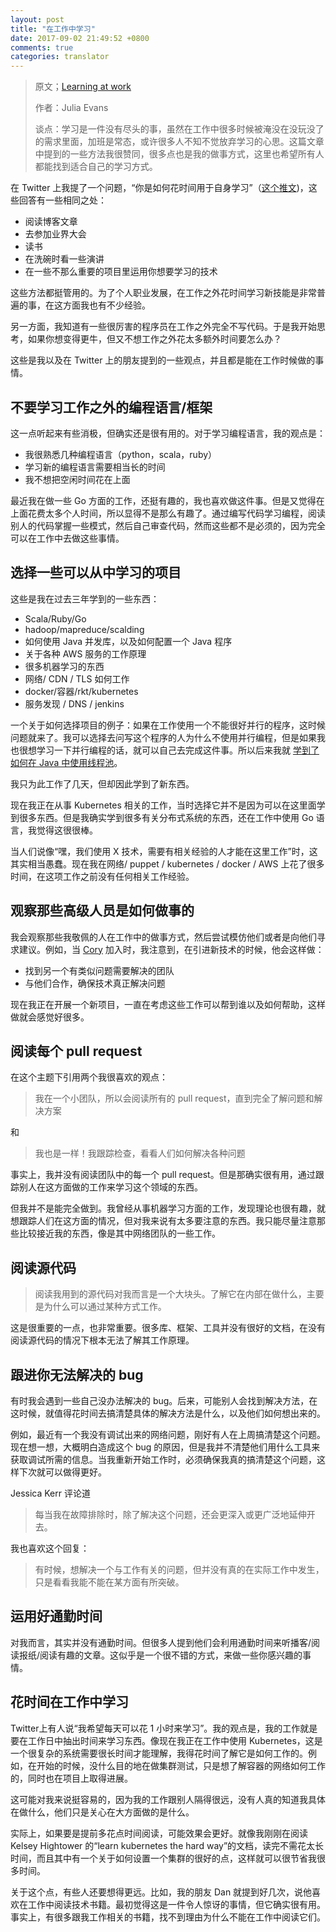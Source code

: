 ```yaml
---
layout: post
title: "在工作中学习"
date: 2017-09-02 21:49:52 +0800
comments: true
categories: translator
---
```


> 原文；[Learning at work](https://jvns.ca/blog/2017/08/06/learning-at-work/)
>
> 作者：Julia Evans
>
> 谈点：学习是一件没有尽头的事，虽然在工作中很多时候被淹没在没玩没了的需求里面，加班是常态，或许很多人不知不觉放弃学习的心思。这篇文章中提到的一些方法我很赞同，很多点也是我的做事方式，这里也希望所有人都能找到适合自己的学习方式。


在 Twitter 上我提了一个问题，“你是如何花时间用于自身学习”（[这个推文](https://twitter.com/b0rk/status/887111177062555648))，这些回答有一些相同之处：

* 阅读博客文章
* 去参加业界大会
* 读书
* 在洗碗时看一些演讲
* 在一些不那么重要的项目里运用你想要学习的技术

这些方法都挺管用的。为了个人职业发展，在工作之外花时间学习新技能是非常普遍的事，在这方面我也有不少经验。

另一方面，我知道有一些很厉害的程序员在工作之外完全不写代码。于是我开始思考，如果你想变得更牛，但又不想工作之外花太多额外时间要怎么办？

这些是我以及在 Twitter 上的朋友提到的一些观点，并且都是能在工作时候做的事情。

## 不要学习工作之外的编程语言/框架

这一点听起来有些消极，但确实还是很有用的。对于学习编程语言，我的观点是：

* 我很熟悉几种编程语言（python，scala，ruby）
* 学习新的编程语言需要相当长的时间
* 我不想把空闲时间花在上面

最近我在做一些 Go 方面的工作，还挺有趣的，我也喜欢做这件事。但是又觉得在上面花费太多个人时间，所以显得不是那么有趣了。通过编写代码学习编程，阅读别人的代码掌握一些模式，然后自己审查代码，然而这些都不是必须的，因为完全可以在工作中去做这些事情。

## 选择一些可以从中学习的项目

这些是我在过去三年学到的一些东西：

* Scala/Ruby/Go
* hadoop/mapreduce/scalding
* 如何使用 Java 并发库，以及如何配置一个 Java 程序
* 关于各种 AWS 服务的工作原理
* 很多机器学习的东西
* 网络/ CDN / TLS 如何工作
* docker/容器/rkt/kubernetes
* 服务发现 / DNS / jenkins

一个关于如何选择项目的例子：如果在工作使用一个不能很好并行的程序，这时候问题就来了。我可以选择去问写这个程序的人为什么不使用并行编程，但是如果我也很想学习一下并行编程的话，就可以自己去完成这件事。所以后来我就 [学到了如何在 Java 中使用线程池](https://jvns.ca/blog/2016/03/29/thread-pools-part-ii-i-love-blocking/)。

我只为此工作了几天，但却因此学到了新东西。

现在我正在从事 Kubernetes 相关的工作，当时选择它并不是因为可以在这里面学到很多东西。但是我确实学到很多有关分布式系统的东西，还在工作中使用 Go 语言，我觉得这很很棒。

当人们说像“嘿，我们使用 X 技术，需要有相关经验的人才能在这里工作”时，这其实相当愚蠢。现在我在网络/ puppet / kubernetes / docker / AWS 上花了很多时间，在这项工作之前没有任何相关工作经验。

## 观察那些高级人员是如何做事的

我会观察那些我敬佩的人在工作中的做事方式，然后尝试模仿他们或者是向他们寻求建议。例如，当 [Cory](http://onemogin.com/) 加入时，我注意到，在引进新技术的时候，他会这样做：

* 找到另一个有类似问题需要解决的团队
* 与他们合作，确保技术真正解决问题

现在我正在开展一个新项目，一直在考虑这些工作可以帮到谁以及如何帮助，这样做就会感觉好很多。

## 阅读每个 pull request

在这个主题下引用两个我很喜欢的观点：

> 我在一个小团队，所以会阅读所有的 pull request，直到完全了解问题和解决方案

和

> 我也是一样！我跟踪检查，看看人们如何解决各种问题

事实上，我并没有阅读团队中的每一个 pull request。但是那确实很有用，通过跟踪别人在这方面做的工作来学习这个领域的东西。

但我并不是能完全做到。我曾经从事机器学习方面的工作，发现理论也很有趣，就想跟踪人们在这方面的情况，但对我来说有太多要注意的东西。我只能尽量注意那些比较接近我的东西，像是其中网络团队的一些工作。

## 阅读源代码

> 阅读我用到的源代码对我而言是一个大块头。了解它在内部在做什么，主要是为什么可以通过某种方式工作。

这是很重要的一点，也非常重要。很多库、框架、工具并没有很好的文档，在没有阅读源代码的情况下根本无法了解其工作原理。

## 跟进你无法解决的 bug

有时我会遇到一些自己没办法解决的 bug。后来，可能别人会找到解决方法，在这时候，就值得花时间去搞清楚具体的解决方法是什么，以及他们如何想出来的。

例如，最近有一个我没有调试出来的网络问题，刚好有人在上周搞清楚这个问题。现在想一想，大概明白造成这个 bug 的原因，但是我并不清楚他们用什么工具来获取调试所需的信息。当我重新开始工作时，必须确保我真的搞清楚这个问题，这样下次就可以做得更好。

Jessica Kerr 评论道

> 每当我在故障排除时，除了解决这个问题，还会更深入或更广泛地延伸开去。

我也喜欢这个回复：

> 有时候，想解决一个与工作有关的问题，但并没有真的在实际工作中发生，只是看看我能不能在某方面有所突破。

## 运用好通勤时间

对我而言，其实并没有通勤时间。但很多人提到他们会利用通勤时间来听播客/阅读报纸/阅读有趣的文章。这似乎是一个很不错的方式，来做一些你感兴趣的事情。

## 花时间在工作中学习

Twitter上有人说“我希望每天可以花 1 小时来学习”。我的观点是，我的工作就是要在工作日中抽出时间来学习东西。像现在我正在工作中使用 Kubernetes，这是一个很复杂的系统需要很长时间才能理解，我得花时间了解它是如何工作的。例如，在开始的时候，没什么目的地在做集群测试，只是想了解容器的网络如何工作的，同时也在项目上取得进展。

这可能对我来说挺容易的，因为我的工作跟别人隔得很远，没有人真的知道我具体在做什么，他们只是关心在大方面做的是什么。

实际上，如果要是提前多花点时间阅读，可能效果会更好。就像我刚刚在阅读 Kelsey Hightower 的“learn kubernetes the hard way”的文档，读完不需花太长时间，而且其中有一个关于如何设置一个集群的很好的点，这样就可以很节省我很多时间。

关于这个点，有些人还要想得更远。比如，我的朋友 Dan 就提到好几次，说他喜欢在工作中阅读技术书籍。最初觉得这是一件令人惊讶的事情，但它确实很有用。事实上，有很多跟我工作相关的书籍，找不到理由为什么不能在工作中阅读它们。
